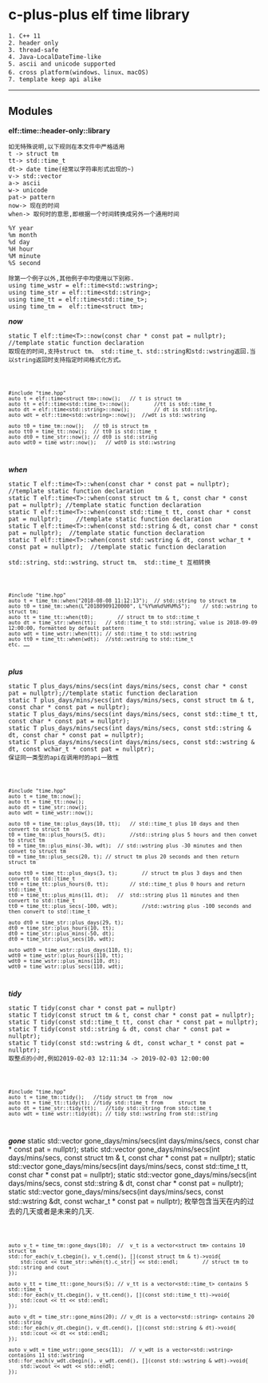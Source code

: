# c-plus-plus elf time library
	1. C++ 11
	2. header only
	3. thread-safe
	4. Java-LocalDateTime-like 
	5. ascii and unicode supported
	6. cross platform(windows、linux、macOS)
	7. template keep api alike

********

## Modules

**elf::time::header-only::library**

	如无特殊说明,以下规则在本文件中严格适用
	t -> struct tm
	tt-> std::time_t
	dt-> date time(经常以字符串形式出现的~)
	v-> std::vector
	a-> ascii
	w-> unicode
	pat-> pattern
	now-> 现在的时间
	when-> 取何时的意思,即根据一个时间转换成另外一个通用时间

	%Y year
	%m month
	%d day
	%H hour
	%M minute
	%S second

	除第一个例子以外,其他例子中均使用以下别称.
	using time_wstr = elf::time<std::wstring>;
	using time_str = elf::time<std::string>;
	using time_tt = elf::time<std::time_t>;
	using time_tm =  elf::time<struct tm>;

***now***

	static T elf::time<T>::now(const char * const pat = nullptr);	//template static function declaration
	取现在的时间,支持struct tm、 std::time_t、std::string和std::wstring返回.当以string返回时支持指定时间格式化方式。
<code>
	
	#include "time.hpp"
	auto t = elf::time<struct tm>::now();	// t is struct tm
	auto tt = elf::time<std::time_t>::now();		//tt is std::time_t
	auto dt = elf::time<std::string>::now();		// dt is std::string, 
	auto wdt = elf::time<std::wstring>::now();	//wdt is std::wstring

	auto t0 = time_tm::now();	// t0 is struct tm
	auto tt0 = time_tt::now();	// tt0 is std::time_t
	auto dt0 = time_str::now();	// dt0 is std::string
	auto wdt0 = time_wstr::now();	// wdt0 is std::wstring
</code>

***when***
	
	static T elf::time<T>::when(const char * const pat = nullptr);	//template static function declaration
	static T elf::time<T>::when(const struct tm & t, const char * const pat = nullptr);	//template static function declaration
	static T elf::time<T>::when(const std::time_t tt, const char * const pat = nullptr);	//template static function declaration
	static T elf::time<T>::when(const std::string & dt, const char * const pat = nullptr);	//template static function declaration
	static T elf::time<T>::when(const std::wstring & dt, const wchar_t * const pat = nullptr);	//template static function declaration

	std::string、std::wstring、struct tm、 std::time_t 互相转换

<code>

	#include "time.hpp"
	auto t = time_tm::when("2018-08-08 11:12:13");	// std::string to struct tm
	auto t0 = time_tm::when(L"20180909120000", L"%Y%m%d%H%M%S");	// std::wstring to struct tm;
	auto tt = time_tt::when(t0);		// struct tm to std::time_t
	auto dt = time_str::when(tt);	// std::time_t to std::string, value is 2018-09-09 12:00:00, formatted by default pattern
	auto wdt = time_wstr::when(tt);	// std::time_t to std::wstring
	auto tt0 = time_tt::when(wdt);	//std::wstring to std::time_t
	etc. ……

</code>

***plus***
	
	static T plus_days/mins/secs(int days/mins/secs, const char * const pat = nullptr);//template static function declaration
	static T plus_days/mins/secs(int days/mins/secs, const struct tm & t, const char * const pat = nullptr);
	static T plus_days/mins/secs(int days/mins/secs, const std::time_t tt, const char * const pat = nullptr);
	static T plus_days/mins/secs(int days/mins/secs, const std::string & dt, const char * const pat = nullptr);
	static T plus_days/mins/secs(int days/mins/secs, const std::wstring & dt, const wchar_t * const pat = nullptr);
	保证同一类型的api在调用时的api一致性

<code>

	#include "time.hpp"
	auto t = time_tm::now();
	auto tt = time_tt::now();
	auto dt = time_str::now();
	auto wdt = time_wstr::now();

	auto t0 = time_tm::plus_days(10, tt);	// std::time_t plus 10 days and then convert to struct tm
	t0 = time_tm::plus_hours(5, dt);		//std::string plus 5 hours and then convet to struct tm
	t0 = time_tm::plus_mins(-30, wdt);	// std::wstring plus -30 minutes and then convet to struct tm
	t0 = time_tm::plus_secs(20, t);	// struct tm plus 20 seconds and then return struct tm

	auto tt0 = time_tt::plus_days(3, t);		// struct tm plus 3 days and then convert to std::time_t
	tt0 = time_tt::plus_hours(0, tt);		// std::time_t plus 0 hours and return std::time_t
	tt0 = time_tt::plus_mins(11, dt);	//	std::string plus 11 minutes and then convert to std::time_t
	tt0 = time_tt::plus_secs(-100, wdt);		//std::wstring plus -100 seconds and then convert to std::time_t

	auto dt0 = time_str::plus_days(29, t);
	dt0 = time_str::plus_hours(10, tt);
	dt0 = time_str::plus_mins(-50, dt);
	dt0 = time_str::plus_secs(10, wdt);

	auto wdt0 = time_wstr::plus_days(110, t);
	wdt0 = time_wstr::plus_hours(110, tt);
	wdt0 = time_wstr::plus_mins(110, dt);
	wdt0 = time_wstr::plus_secs(110, wdt);

</code>

***tidy***

	static T tidy(const char * const pat = nullptr)
	static T tidy(const struct tm & t, const char * const pat = nullptr);
	static T tidy(const std::time_t tt, const char * const pat = nullptr);
	static T tidy(const std::string & dt, const char * const pat = nullptr);
	static T tidy(const std::wstring & dt, const wchar_t * const pat = nullptr);
	取整点的小时,例如2019-02-03 12:11:34 -> 2019-02-03 12:00:00


<code>

	#include "time.hpp"
	auto t = time_tm::tidy();	//tidy struct tm from  now
	auto tt = time_tt::tidy(t);	//tidy std::time_t from 	struct tm
	auto dt = time_str::tidy(tt);	//tidy std::string from std::time_t
	auto wdt = time_wstr::tidy(dt);	// tidy std::wstring from std::string

</code>


***gone***
	static std::vector<T> gone_days/mins/secs(int days/mins/secs, const char * const pat = nullptr);
	static std::vector<T> gone_days/mins/secs(int days/mins/secs, const struct tm & t, const char * const pat = nullptr);
	static std::vector<T> gone_days/mins/secs(int days/mins/secs, const  std::time_t tt, const char * const pat = nullptr);
	static std::vector<T> gone_days/mins/secs(int days/mins/secs, const std::string & dt, const char * const pat = nullptr);
	static std::vector<T> gone_days/mins/secs(int days/mins/secs, const std::wstring &dt, const wchar_t * const pat = nullptr);
	枚举包含当天在内的过去的几天或者是未来的几天.

<code>

	auto v_t = time_tm::gone_days(10);	//	v_t is a vector<struct tm> contains 10 struct tm
	std::for_each(v_t.cbegin(), v_t.cend(), [](const struct tm & t)->void{
		std::cout << time_str::when(t).c_str() << std::endl;		// struct tm to std::string and cout
	});	

	auto v_tt = time_tt::gone_hours(5);	// v_tt is a vector<std::time_t> contains 5 std::time_t
	std::for_each(v_tt.cbegin(), v_tt.cend(), [](const std::time_t tt)->void{
		std::cout << tt << std::endl;
	});

	auto v_dt = time_str::gone_mins(20); // v_dt is a vector<std::string> contains 20 std::string
	std::for_each(v_dt.cbegin(), v_dt.cend(), [](const std::string & dt)->void{
		std::cout << dt << std::endl;
	});

	auto v_wdt = time_wstr::gone_secs(11);	// v_wdt is a vector<std::wstring> contaions 11 std::wstring
	std::for_each(v_wdt.cbegin(), v_wdt.cend(), [](const std::wstring & wdt)->void{
		std::wcout << wdt << std::endl;
	});

</code>

